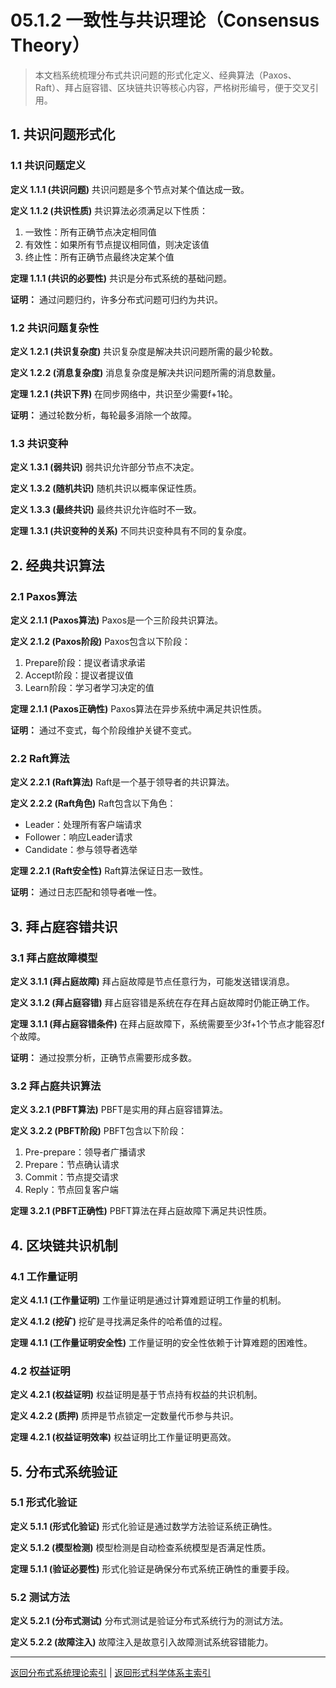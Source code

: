 # 05.1.2 一致性与共识理论（Consensus Theory）

> 本文档系统梳理分布式共识问题的形式化定义、经典算法（Paxos、Raft）、拜占庭容错、区块链共识等核心内容，严格树形编号，便于交叉引用。

## 1. 共识问题形式化

### 1.1 共识问题定义

**定义 1.1.1 (共识问题)**
共识问题是多个节点对某个值达成一致。

**定义 1.1.2 (共识性质)**
共识算法必须满足以下性质：

1. 一致性：所有正确节点决定相同值
2. 有效性：如果所有节点提议相同值，则决定该值
3. 终止性：所有正确节点最终决定某个值

**定理 1.1.1 (共识的必要性)**
共识是分布式系统的基础问题。

**证明：** 通过问题归约，许多分布式问题可归约为共识。

### 1.2 共识问题复杂性

**定义 1.2.1 (共识复杂度)**
共识复杂度是解决共识问题所需的最少轮数。

**定义 1.2.2 (消息复杂度)**
消息复杂度是解决共识问题所需的消息数量。

**定理 1.2.1 (共识下界)**
在同步网络中，共识至少需要f+1轮。

**证明：** 通过轮数分析，每轮最多消除一个故障。

### 1.3 共识变种

**定义 1.3.1 (弱共识)**
弱共识允许部分节点不决定。

**定义 1.3.2 (随机共识)**
随机共识以概率保证性质。

**定义 1.3.3 (最终共识)**
最终共识允许临时不一致。

**定理 1.3.1 (共识变种的关系)**
不同共识变种具有不同的复杂度。

## 2. 经典共识算法

### 2.1 Paxos算法

**定义 2.1.1 (Paxos算法)**
Paxos是一个三阶段共识算法。

**定义 2.1.2 (Paxos阶段)**
Paxos包含以下阶段：

1. Prepare阶段：提议者请求承诺
2. Accept阶段：提议者提议值
3. Learn阶段：学习者学习决定的值

**定理 2.1.1 (Paxos正确性)**
Paxos算法在异步系统中满足共识性质。

**证明：** 通过不变式，每个阶段维护关键不变式。

### 2.2 Raft算法

**定义 2.2.1 (Raft算法)**
Raft是一个基于领导者的共识算法。

**定义 2.2.2 (Raft角色)**
Raft包含以下角色：

- Leader：处理所有客户端请求
- Follower：响应Leader请求
- Candidate：参与领导者选举

**定理 2.2.1 (Raft安全性)**
Raft算法保证日志一致性。

**证明：** 通过日志匹配和领导者唯一性。

## 3. 拜占庭容错共识

### 3.1 拜占庭故障模型

**定义 3.1.1 (拜占庭故障)**
拜占庭故障是节点任意行为，可能发送错误消息。

**定义 3.1.2 (拜占庭容错)**
拜占庭容错是系统在存在拜占庭故障时仍能正确工作。

**定理 3.1.1 (拜占庭容错条件)**
在拜占庭故障下，系统需要至少3f+1个节点才能容忍f个故障。

**证明：** 通过投票分析，正确节点需要形成多数。

### 3.2 拜占庭共识算法

**定义 3.2.1 (PBFT算法)**
PBFT是实用的拜占庭容错算法。

**定义 3.2.2 (PBFT阶段)**
PBFT包含以下阶段：

1. Pre-prepare：领导者广播请求
2. Prepare：节点确认请求
3. Commit：节点提交请求
4. Reply：节点回复客户端

**定理 3.2.1 (PBFT正确性)**
PBFT算法在拜占庭故障下满足共识性质。

## 4. 区块链共识机制

### 4.1 工作量证明

**定义 4.1.1 (工作量证明)**
工作量证明是通过计算难题证明工作量的机制。

**定义 4.1.2 (挖矿)**
挖矿是寻找满足条件的哈希值的过程。

**定理 4.1.1 (工作量证明安全性)**
工作量证明的安全性依赖于计算难题的困难性。

### 4.2 权益证明

**定义 4.2.1 (权益证明)**
权益证明是基于节点持有权益的共识机制。

**定义 4.2.2 (质押)**
质押是节点锁定一定数量代币参与共识。

**定理 4.2.1 (权益证明效率)**
权益证明比工作量证明更高效。

## 5. 分布式系统验证

### 5.1 形式化验证

**定义 5.1.1 (形式化验证)**
形式化验证是通过数学方法验证系统正确性。

**定义 5.1.2 (模型检测)**
模型检测是自动检查系统模型是否满足性质。

**定理 5.1.1 (验证必要性)**
形式化验证是确保分布式系统正确性的重要手段。

### 5.2 测试方法

**定义 5.2.1 (分布式测试)**
分布式测试是验证分布式系统行为的测试方法。

**定义 5.2.2 (故障注入)**
故障注入是故意引入故障测试系统容错能力。

---

[返回分布式系统理论索引](README.md) | [返回形式科学体系主索引](../README.md)
